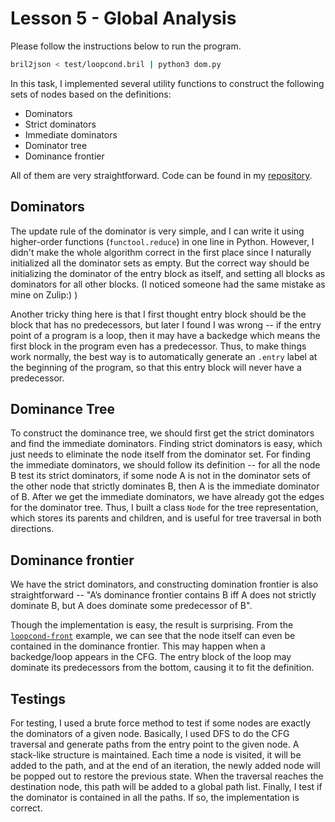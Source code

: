 # Lesson 5 - Global Analysis

<!-- 
1. Implement some dominance utilities:
* Find dominators for a function.
* Construct the dominance tree.
* Compute the dominance frontier.
2. Devise a way to test your implementations. For example, is there a way you can algorithmically confirm that a block A dominates a block B? While computing these sets should be cheap, checking their output could use slow, naive algorithms.
-->

Please follow the instructions below to run the program.
```bash
bril2json < test/loopcond.bril | python3 dom.py
```

In this task, I implemented several utility functions to construct the following sets of nodes based on the definitions:
* Dominators
* Strict dominators
* Immediate dominators
* Dominator tree
* Dominance frontier

All of them are very straightforward. Code can be found in my [repository](https://github.com/chhzh123/bril-dev/tree/master/Lesson5).


## Dominators
The update rule of the dominator is very simple, and I can write it using higher-order functions (`functool.reduce`) in one line in Python. However, I didn't make the whole algorithm correct in the first place since I naturally initialized all the dominator sets as empty. But the correct way should be initializing the dominator of the entry block as itself, and setting all blocks as dominators for all other blocks. (I noticed someone had the same mistake as mine on Zulip:) )

Another tricky thing here is that I first thought entry block should be the block that has no predecessors, but later I found I was wrong -- if the entry point of a program is a loop, then it may have a backedge which means the first block in the program even has a predecessor. Thus, to make things work normally, the best way is to automatically generate an `.entry` label at the beginning of the program, so that this entry block will never have a predecessor.


## Dominance Tree
To construct the dominance tree, we should first get the strict dominators and find the immediate dominators. Finding strict dominators is easy, which just needs to eliminate the node itself from the dominator set. For finding the immediate dominators, we should follow its definition -- for all the node B test its strict dominators, if some node A is not in the dominator sets of the other node that strictly dominates B, then A is the immediate dominator of B. After we get the immediate dominators, we have already got the edges for the dominator tree. Thus, I built a class `Node` for the tree representation, which stores its parents and children, and is useful for tree traversal in both directions.


## Dominance frontier
We have the strict dominators, and constructing domination frontier is also straightforward -- "A’s dominance frontier contains B iff A does not strictly dominate B, but A does dominate some predecessor of B".

Though the implementation is easy, the result is surprising. From the [`loopcond-front`](https://github.com/sampsyo/bril/blob/main/examples/test/dom/loopcond-front.out) example, we can see that the node itself can even be contained in the dominance frontier. This may happen when a backedge/loop appears in the CFG. The entry block of the loop may dominate its predecessors from the bottom, causing it to fit the definition.


## Testings
For testing, I used a brute force method to test if some nodes are exactly the dominators of a given node. Basically, I used DFS to do the CFG traversal and generate paths from the entry point to the given node. A stack-like structure is maintained. Each time a node is visited, it will be added to the path, and at the end of an iteration, the newly added node will be popped out to restore the previous state. When the traversal reaches the destination node, this path will be added to a global path list. Finally, I test if the dominator is contained in all the paths. If so, the implementation is correct.
